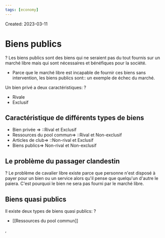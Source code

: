 ```yaml
---
tags: [economy] 
---
```

Created: 2023-03-11

# Biens publics
?
Les biens publics sont des biens qui ne seraient pas du tout fournis sur un marché libre mais qui sont nécessaires et bénéfiques pour la société.

- Parce que le marché libre est incapable de fournir ces biens sans intervention, les biens publics sont:: un exemple de échec du marché.

Un bien privé a deux caractéristiques:
?
- Rivale
- Exclusif

## Caractéristique de différents types de biens
- Bien privée => ::Rival et Exclusif
- Ressources du pool commun=> ::Rival et Non-exclusif
- Articles de club=> ::Non-rival et Exclusif
- Biens publics=> Non-rival et Non-exclusif

## Le problème du passager clandestin
?
Le problème de cavalier libre existe parce que personne n'est disposé à payer pour un bien ou un service alors qu'il pense que quelqu'un d'autre le paiera. C'est pourquoi le bien ne sera pas fourni par le marché libre.

## Biens quasi publics
Il existe deux types de biens quasi publics:
?
- [[Ressources du pool commun]]

,
